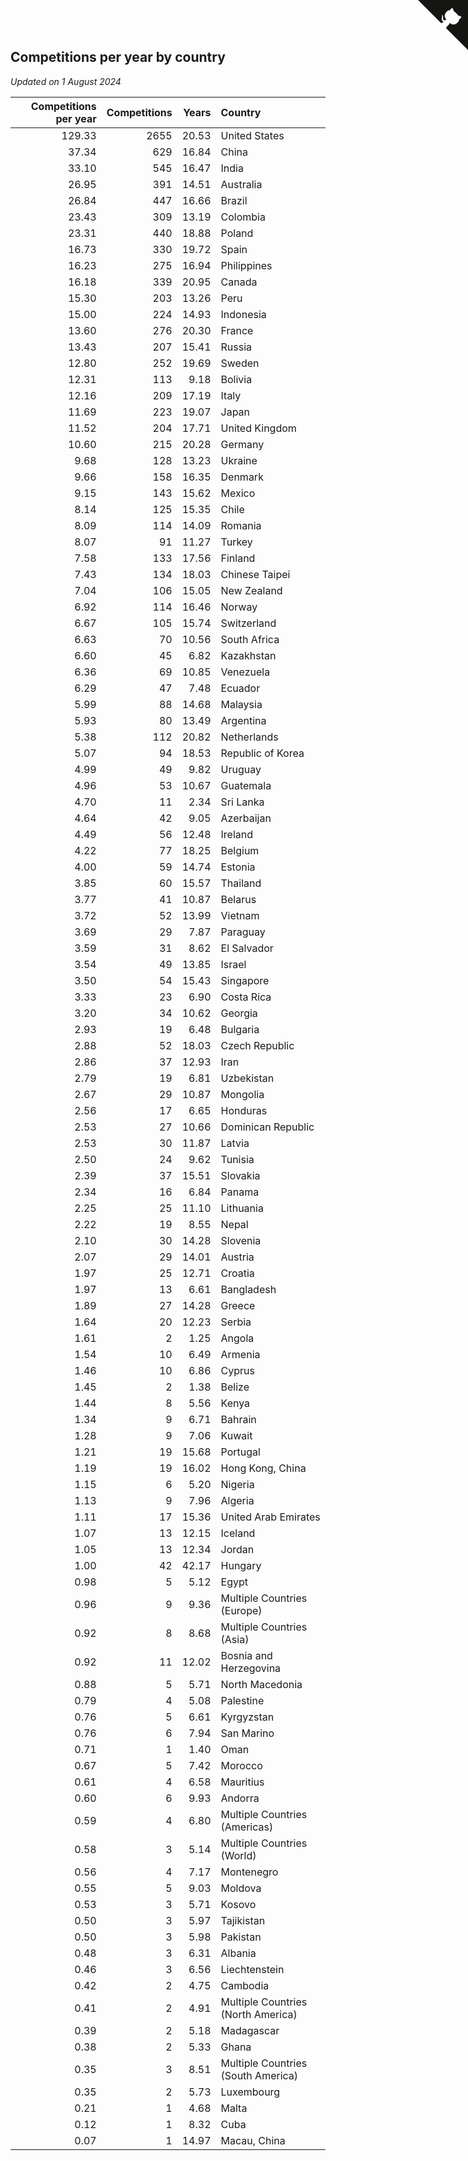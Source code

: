 ## Competitions per year by country

*Updated on  1 August 2024*

| Competitions per year | Competitions | Years | Country |
| ---: | ---: | ---: | :--- |
| 129.33 | 2655 | 20.53 | United States |
| 37.34 | 629 | 16.84 | China |
| 33.10 | 545 | 16.47 | India |
| 26.95 | 391 | 14.51 | Australia |
| 26.84 | 447 | 16.66 | Brazil |
| 23.43 | 309 | 13.19 | Colombia |
| 23.31 | 440 | 18.88 | Poland |
| 16.73 | 330 | 19.72 | Spain |
| 16.23 | 275 | 16.94 | Philippines |
| 16.18 | 339 | 20.95 | Canada |
| 15.30 | 203 | 13.26 | Peru |
| 15.00 | 224 | 14.93 | Indonesia |
| 13.60 | 276 | 20.30 | France |
| 13.43 | 207 | 15.41 | Russia |
| 12.80 | 252 | 19.69 | Sweden |
| 12.31 | 113 | 9.18 | Bolivia |
| 12.16 | 209 | 17.19 | Italy |
| 11.69 | 223 | 19.07 | Japan |
| 11.52 | 204 | 17.71 | United Kingdom |
| 10.60 | 215 | 20.28 | Germany |
| 9.68 | 128 | 13.23 | Ukraine |
| 9.66 | 158 | 16.35 | Denmark |
| 9.15 | 143 | 15.62 | Mexico |
| 8.14 | 125 | 15.35 | Chile |
| 8.09 | 114 | 14.09 | Romania |
| 8.07 | 91 | 11.27 | Turkey |
| 7.58 | 133 | 17.56 | Finland |
| 7.43 | 134 | 18.03 | Chinese Taipei |
| 7.04 | 106 | 15.05 | New Zealand |
| 6.92 | 114 | 16.46 | Norway |
| 6.67 | 105 | 15.74 | Switzerland |
| 6.63 | 70 | 10.56 | South Africa |
| 6.60 | 45 | 6.82 | Kazakhstan |
| 6.36 | 69 | 10.85 | Venezuela |
| 6.29 | 47 | 7.48 | Ecuador |
| 5.99 | 88 | 14.68 | Malaysia |
| 5.93 | 80 | 13.49 | Argentina |
| 5.38 | 112 | 20.82 | Netherlands |
| 5.07 | 94 | 18.53 | Republic of Korea |
| 4.99 | 49 | 9.82 | Uruguay |
| 4.96 | 53 | 10.67 | Guatemala |
| 4.70 | 11 | 2.34 | Sri Lanka |
| 4.64 | 42 | 9.05 | Azerbaijan |
| 4.49 | 56 | 12.48 | Ireland |
| 4.22 | 77 | 18.25 | Belgium |
| 4.00 | 59 | 14.74 | Estonia |
| 3.85 | 60 | 15.57 | Thailand |
| 3.77 | 41 | 10.87 | Belarus |
| 3.72 | 52 | 13.99 | Vietnam |
| 3.69 | 29 | 7.87 | Paraguay |
| 3.59 | 31 | 8.62 | El Salvador |
| 3.54 | 49 | 13.85 | Israel |
| 3.50 | 54 | 15.43 | Singapore |
| 3.33 | 23 | 6.90 | Costa Rica |
| 3.20 | 34 | 10.62 | Georgia |
| 2.93 | 19 | 6.48 | Bulgaria |
| 2.88 | 52 | 18.03 | Czech Republic |
| 2.86 | 37 | 12.93 | Iran |
| 2.79 | 19 | 6.81 | Uzbekistan |
| 2.67 | 29 | 10.87 | Mongolia |
| 2.56 | 17 | 6.65 | Honduras |
| 2.53 | 27 | 10.66 | Dominican Republic |
| 2.53 | 30 | 11.87 | Latvia |
| 2.50 | 24 | 9.62 | Tunisia |
| 2.39 | 37 | 15.51 | Slovakia |
| 2.34 | 16 | 6.84 | Panama |
| 2.25 | 25 | 11.10 | Lithuania |
| 2.22 | 19 | 8.55 | Nepal |
| 2.10 | 30 | 14.28 | Slovenia |
| 2.07 | 29 | 14.01 | Austria |
| 1.97 | 25 | 12.71 | Croatia |
| 1.97 | 13 | 6.61 | Bangladesh |
| 1.89 | 27 | 14.28 | Greece |
| 1.64 | 20 | 12.23 | Serbia |
| 1.61 | 2 | 1.25 | Angola |
| 1.54 | 10 | 6.49 | Armenia |
| 1.46 | 10 | 6.86 | Cyprus |
| 1.45 | 2 | 1.38 | Belize |
| 1.44 | 8 | 5.56 | Kenya |
| 1.34 | 9 | 6.71 | Bahrain |
| 1.28 | 9 | 7.06 | Kuwait |
| 1.21 | 19 | 15.68 | Portugal |
| 1.19 | 19 | 16.02 | Hong Kong, China |
| 1.15 | 6 | 5.20 | Nigeria |
| 1.13 | 9 | 7.96 | Algeria |
| 1.11 | 17 | 15.36 | United Arab Emirates |
| 1.07 | 13 | 12.15 | Iceland |
| 1.05 | 13 | 12.34 | Jordan |
| 1.00 | 42 | 42.17 | Hungary |
| 0.98 | 5 | 5.12 | Egypt |
| 0.96 | 9 | 9.36 | Multiple Countries (Europe) |
| 0.92 | 8 | 8.68 | Multiple Countries (Asia) |
| 0.92 | 11 | 12.02 | Bosnia and Herzegovina |
| 0.88 | 5 | 5.71 | North Macedonia |
| 0.79 | 4 | 5.08 | Palestine |
| 0.76 | 5 | 6.61 | Kyrgyzstan |
| 0.76 | 6 | 7.94 | San Marino |
| 0.71 | 1 | 1.40 | Oman |
| 0.67 | 5 | 7.42 | Morocco |
| 0.61 | 4 | 6.58 | Mauritius |
| 0.60 | 6 | 9.93 | Andorra |
| 0.59 | 4 | 6.80 | Multiple Countries (Americas) |
| 0.58 | 3 | 5.14 | Multiple Countries (World) |
| 0.56 | 4 | 7.17 | Montenegro |
| 0.55 | 5 | 9.03 | Moldova |
| 0.53 | 3 | 5.71 | Kosovo |
| 0.50 | 3 | 5.97 | Tajikistan |
| 0.50 | 3 | 5.98 | Pakistan |
| 0.48 | 3 | 6.31 | Albania |
| 0.46 | 3 | 6.56 | Liechtenstein |
| 0.42 | 2 | 4.75 | Cambodia |
| 0.41 | 2 | 4.91 | Multiple Countries (North America) |
| 0.39 | 2 | 5.18 | Madagascar |
| 0.38 | 2 | 5.33 | Ghana |
| 0.35 | 3 | 8.51 | Multiple Countries (South America) |
| 0.35 | 2 | 5.73 | Luxembourg |
| 0.21 | 1 | 4.68 | Malta |
| 0.12 | 1 | 8.32 | Cuba |
| 0.07 | 1 | 14.97 | Macau, China |


<a href="https://github.com/jonatanklosko/wca_statistics" class="github-corner" aria-label="View source on Github"><svg width="80" height="80" viewBox="0 0 250 250" style="fill:#151513; color:#fff; position: absolute; top: 0; border: 0; right: 0;" aria-hidden="true"><path d="M0,0 L115,115 L130,115 L142,142 L250,250 L250,0 Z"></path><path d="M128.3,109.0 C113.8,99.7 119.0,89.6 119.0,89.6 C122.0,82.7 120.5,78.6 120.5,78.6 C119.2,72.0 123.4,76.3 123.4,76.3 C127.3,80.9 125.5,87.3 125.5,87.3 C122.9,97.6 130.6,101.9 134.4,103.2" fill="currentColor" style="transform-origin: 130px 106px;" class="octo-arm"></path><path d="M115.0,115.0 C114.9,115.1 118.7,116.5 119.8,115.4 L133.7,101.6 C136.9,99.2 139.9,98.4 142.2,98.6 C133.8,88.0 127.5,74.4 143.8,58.0 C148.5,53.4 154.0,51.2 159.7,51.0 C160.3,49.4 163.2,43.6 171.4,40.1 C171.4,40.1 176.1,42.5 178.8,56.2 C183.1,58.6 187.2,61.8 190.9,65.4 C194.5,69.0 197.7,73.2 200.1,77.6 C213.8,80.2 216.3,84.9 216.3,84.9 C212.7,93.1 206.9,96.0 205.4,96.6 C205.1,102.4 203.0,107.8 198.3,112.5 C181.9,128.9 168.3,122.5 157.7,114.1 C157.9,116.9 156.7,120.9 152.7,124.9 L141.0,136.5 C139.8,137.7 141.6,141.9 141.8,141.8 Z" fill="currentColor" class="octo-body"></path></svg></a><style>.github-corner:hover .octo-arm{animation:octocat-wave 560ms ease-in-out}@keyframes octocat-wave{0%,100%{transform:rotate(0)}20%,60%{transform:rotate(-25deg)}40%,80%{transform:rotate(10deg)}}@media (max-width:500px){.github-corner:hover .octo-arm{animation:none}.github-corner .octo-arm{animation:octocat-wave 560ms ease-in-out}}</style>
